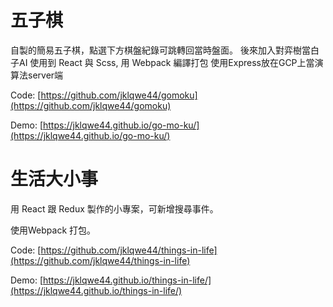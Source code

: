 # 五子棋
自製的簡易五子棋，點選下方棋盤紀錄可跳轉回當時盤面。
後來加入對弈樹當白子AI
使用到 React 與 Scss, 用 Webpack 編譯打包
使用Express放在GCP上當演算法server端

Code: [https://github.com/jklqwe44/gomoku](https://github.com/jklqwe44/gomoku)

Demo: [https://jklqwe44.github.io/go-mo-ku/](https://jklqwe44.github.io/go-mo-ku/)


# 生活大小事
用 React 跟 Redux 製作的小專案，可新增搜尋事件。

使用Webpack 打包。

Code: [https://github.com/jklqwe44/things-in-life](https://github.com/jklqwe44/things-in-life)

Demo: [https://jklqwe44.github.io/things-in-life/](https://jklqwe44.github.io/things-in-life/)
